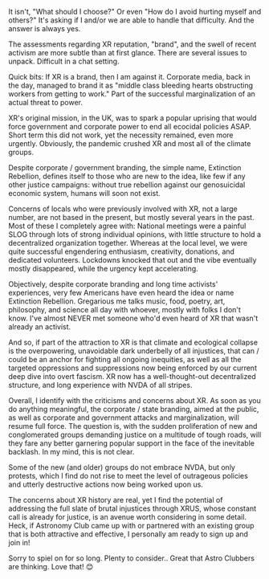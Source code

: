 
It isn't, "What should I choose?" Or even "How do I avoid hurting myself and others?" It's asking if I and/or we are able to handle that difficulty. And the answer is always yes.



The assessments regarding XR reputation, "brand", and the swell of recent activism are more  subtle than at first glance. There are several issues to unpack. Difficult in a chat setting.

Quick bits:
If XR is a brand, then I am against it. Corporate media, back in the day, managed to brand it as "middle class bleeding hearts obstructing workers from getting to work." Part of the successful marginalization of an actual threat to power.

XR's original mission, in the UK, was to spark a popular uprising that would force government and corporate power to end all ecocidal policies ASAP. Short term this did not work, yet the necessity remained, even more urgently. Obviously, the pandemic crushed XR and most all of the climate groups. 

Despite corporate / government branding, the simple name, Extinction Rebellion, defines itself to those who are new to the idea, like few if any other justice campaigns: without true rebellion against our genosuicidal economic system, humans will soon not exist.

Concerns of locals who were previously involved with XR, not a large number, are not based in the present, but mostly several years in the past. Most of these I completely agree with: National meetings were a painful SLOG through lots of strong individual opinions, with little structure to hold a decentralized organization together. Whereas at the local level, we were quite successful engendering enthusiasm, creativity, donations, and dedicated volunteers. Lockdowns knocked that out and the vibe eventually mostly disappeared, while the urgency kept accelerating.

Objectively, despite corporate branding and long time activists' experiences, very few Americans have even heard the idea or name Extinction Rebellion. Gregarious me talks music, food, poetry, art, philosophy, and science all day with whoever, mostly with folks I don't know. I've almost NEVER  met someone who'd even heard of XR that wasn't already an activist. 

And so, if part of the attraction to XR is that climate and ecological collapse is the overpowering, unavoidable dark underbelly of all injustices, that can / could be an anchor for fighting all ongoing inequities, as well as all the targeted oppressions and suppressions now being enforced by our current deep dive into overt fascism. XR now has a well-thought-out decentralized structure, and long experience with NVDA of all stripes. 

Overall, I identify with the criticisms and concerns about XR. As soon as you do anything meaningful, the corporate / state branding, aimed at the public, as well as corporate and government attacks and marginalization, will resume full force. The question is, with the sudden proliferation of new and conglomerated groups demanding justice on a multitude of tough roads, will they fare any better garnering popular support in the face of the inevitable backlash. In my mind, this is not clear.

Some of the new (and older) groups do not embrace NVDA, but only protests, which I find do not rise to meet the level of outrageous policies and utterly destructive actions now being worked upon us.

The concerns about XR history are real, yet I find the potential of addressing the full slate of brutal injustices through XRUS, whose constant call is already for justice, is an avenue worth considering in some detail. Heck, if Astronomy Club came up with or partnered with an existing group that is both attractive and effective, I personally am ready to sign up and join in! 

Sorry to spiel on for so long.  Plenty to consider.. Great that Astro Clubbers are thinking. Love that! 😊